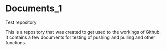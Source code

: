 Documents_1
===========

Test repository

This is a repository that was created to get used to the workings of Github.
It contains a few documents for testing of pushing and pulling and other functions.


